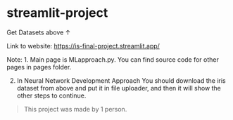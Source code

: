 # streamlit-project
Get Datasets above ↑

Link to website: https://is-final-project.streamlit.app/ 

Note: 1. Main page is MLapproach.py. You can find source code for other pages in pages folder.

2. In Neural Network Development Approach
You should download the iris dataset from above and put it in file uploader, and then it will show the other steps to continue.
> This project was made by 1 person.
